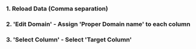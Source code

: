 ### 1. Reload Data (Comma separation)
### 2. 'Edit Domain' - Assign 'Proper Domain name' to each column
### 3. 'Select Column' - Select 'Target Column'

